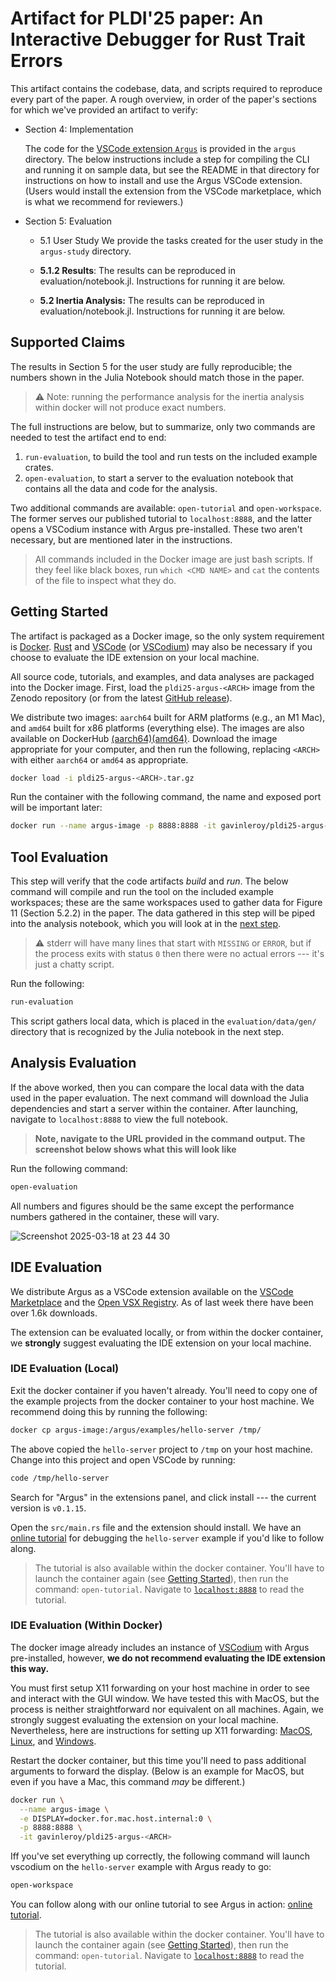 # Artifact for PLDI'25 paper: An Interactive Debugger for Rust Trait Errors

This artifact contains the codebase, data, and scripts required to reproduce every part of the paper. A rough overview, in order of the paper's sections for which we've provided an artifact to verify:

- Section 4: Implementation

  The code for the [VSCode extension `Argus`](https://marketplace.visualstudio.com/items?itemName=gavinleroy.argus) is provided in the `argus` directory. The below instructions include a step for compiling the CLI and running it on sample data, but see the README in that directory for instructions on how to install and use the Argus VSCode extension. (Users would install the extension from the VSCode marketplace, which is what we recommend for reviewers.)

- Section 5: Evaluation
  - 5.1 User Study
    We provide the tasks created for the user study in the `argus-study` directory.

  - **5.1.2 Results**: The results can be reproduced in evaluation/notebook.jl. Instructions for running it are below.
  - **5.2 Inertia Analysis:** The results can be reproduced in evaluation/notebook.jl. Instructions for running it are below.

## Supported Claims

The results in Section 5 for the user study are fully reproducible; the numbers shown in the Julia Notebook should match those in the paper.

> :warning: Note: running the performance analysis for the inertia analysis within docker will not produce exact numbers.

The full instructions are below, but to summarize, only two commands are needed to test the artifact end to end:

1. `run-evaluation`, to build the tool and run tests on the included example crates.
2. `open-evaluation`, to start a server to the evaluation notebook that contains all the data and code for the analysis.

Two additional commands are available: `open-tutorial` and `open-workspace`. The former serves our published tutorial to `localhost:8888`, and the latter opens a VSCodium instance with Argus pre-installed. These two aren't necessary, but are mentioned later in the instructions.

> All commands included in the Docker image are just bash scripts. If they feel like black boxes, run `which <CMD NAME>` and `cat` the contents of the file to inspect what they do.

## Getting Started

The artifact is packaged as a Docker image, so the only system requirement is [Docker](https://www.docker.com/). [Rust](https://www.rust-lang.org/tools/install) and [VSCode](https://code.visualstudio.com/) (or [VSCodium](https://vscodium.com/)) may also be necessary if you choose to evaluate the IDE extension on your local machine.

All source code, tutorials, and examples, and data analyses are packaged into the Docker image. First, load the `pldi25-argus-<ARCH>` image from the Zenodo repository (or from the latest [GitHub release](https://github.com/gavinleroy/pldi25-artifact/releases)).

We distribute two images: `aarch64` built for ARM platforms (e.g., an M1 Mac), and `amd64` built for x86 platforms (everything else). The images are also available on DockerHub [(aarch64)](https://hub.docker.com/repository/docker/gavinleroy/pldi25-argus-aarch64/general)[(amd64)](https://hub.docker.com/repository/docker/gavinleroy/pldi25-argus-amd64/general). Download the image appropriate for your computer, and then run the following, replacing `<ARCH>` with either `aarch64` or `amd64` as appropriate.

```bash
docker load -i pldi25-argus-<ARCH>.tar.gz
```

Run the container with the following command, the name and exposed port will be important later:

```bash
docker run --name argus-image -p 8888:8888 -it gavinleroy/pldi25-argus-<ARCH>
```

## Tool Evaluation

This step will verify that the code artifacts *build* and *run*. The below command will compile and run the tool on the included example workspaces; these are the same workspaces used to gather data for Figure 11 (Section 5.2.2) in the paper. The data gathered in this step will be piped into the analysis notebook, which you will look at in the [next step](#analysis-evaluation).

> :warning: stderr will have many lines that start with `MISSING` or `ERROR`, but if the process exits with status `0` then there were no actual errors --- it's just a chatty script.

Run the following:

```bash
run-evaluation
```

This script gathers local data, which is placed in the `evaluation/data/gen/` directory that is recognized by the Julia notebook in the next step.

## Analysis Evaluation

If the above worked, then you can compare the local data with the data used in the paper evaluation. The next command will download the Julia dependencies and start a server within the container. After launching, navigate to `localhost:8888` to view the full notebook.

> **Note, navigate to the URL provided in the command output. The screenshot below shows what this will look like**

Run the following command:

```bash
open-evaluation
```

All numbers and figures should be the same except the performance numbers gathered in the container, these will vary.

![Screenshot 2025-03-18 at 23 44 30](https://github.com/user-attachments/assets/ee2d1dc7-7bb0-4bab-bda9-6eb04fabcb06)

## IDE Evaluation

We distribute Argus as a VSCode extension available on the [VSCode Marketplace](https://marketplace.visualstudio.com/items?itemName=gavinleroy.argus) and the [Open VSX Registry](https://open-vsx.org/extension/gavinleroy/argus). As of last week there have been over 1.6k downloads.

The extension can be evaluated locally, or from within the docker container, we **strongly** suggest evaluating the IDE extension on your local machine.

### IDE Evaluation (Local)

Exit the docker container if you haven't already. You'll need to copy one of the example projects from the docker container to your host machine. We recommend doing this by running the following:

```bash
docker cp argus-image:/argus/examples/hello-server /tmp/
```

The above copied the `hello-server` project to `/tmp` on your host machine. Change into this project and open VSCode by running:

```bash
code /tmp/hello-server
```

Search for "Argus" in the extensions panel, and click install --- the current version is `v0.1.15`.

Open the `src/main.rs` file and the extension should install. We have an [online tutorial](https://cel.cs.brown.edu/argus/) for debugging the `hello-server` example if you'd like to follow along.

> The tutorial is also available within the docker container. You'll have to launch the container again (see [Getting Started](#getting-started)), then run the command: `open-tutorial`. Navigate to [`localhost:8888`](https://localhost:8888) to read the tutorial.

### IDE Evaluation (Within Docker)

The docker image already includes an instance of [VSCodium](https://vscodium.com/) with Argus pre-installed, however, **we do not recommend evaluating the IDE extension this way.**

You must first setup X11 forwarding on your host machine in order to see and interact with the GUI window. We have tested this with MacOS, but the process is neither straightforward nor equivalent on all machines. Again, we strongly suggest evaluating the extension on your local machine. Nevertheless, here are instructions for setting up X11 forwarding: [MacOS](https://gist.github.com/sorny/969fe55d85c9b0035b0109a31cbcb088), [Linux](https://www.baeldung.com/linux/docker-container-gui-applications), and [Windows](https://medium.com/@potatowagon/how-to-use-gui-apps-in-linux-docker-container-from-windows-host-485d3e1c64a3).

Restart the docker container, but this time you'll need to pass additional arguments to forward the display. (Below is an example for MacOS, but even if you have a Mac, this command *may* be different.)

```bash
docker run \
  --name argus-image \
  -e DISPLAY=docker.for.mac.host.internal:0 \
  -p 8888:8888 \
  -it gavinleroy/pldi25-argus-<ARCH>
```

Iff you've set everything up correctly, the following command will launch vscodium on the `hello-server` example with Argus ready to go:

```bash
open-workspace
```

You can follow along with our online tutorial to see Argus in action: [online tutorial](https://cel.cs.brown.edu/argus/).

> The tutorial is also available within the docker container. You'll have to launch the container again (see [Getting Started](#getting-started)), then run the command: `open-tutorial`. Navigate to [`localhost:8888`](https://localhost:8888) to read the tutorial.
